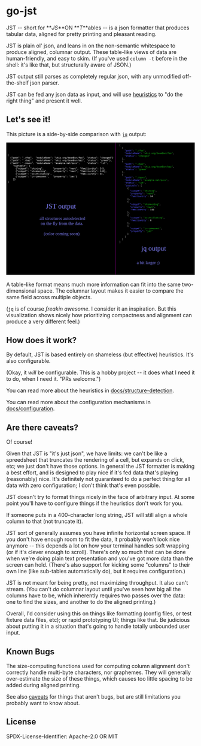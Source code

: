 go-jst
======

JST -- short for **_JS_**ON **_T_**ables -- is a json formatter that produces tabular data, aligned for pretty printing and pleasant reading.

JST is plain ol' json, and leans in on the non-semantic whitespace to produce aligned, columnar output.
These table-like views of data are human-friendly, and easy to skim.
(If you've used `column -t` before in the shell: it's like that, but structurally aware of JSON.)

JST output still parses as completely regular json, with any unmodified off-the-shelf json parser.

JST can be fed any json data as input, and will use [heuristics](docs/structure-detection.md) to "do the right thing" and present it well.


Let's see it!
-------------

This picture is a side-by-side comparison with [`jq`](https://stedolan.github.io/jq/) output:

![](docs/example.png)

A table-like format means much more information can fit into the same two-dimensional space.
The columnar layout makes it easier to compare the same field across multiple objects.

(`jq` is of course _freakin awesome_.  I consider it an inspiration.
But this visualization shows nicely how prioritizing compactness and alignment can produce a very different feel.)


How does it work?
-----------------

By default, JST is based entirely on shameless (but effective) heuristics.  It's also configurable.

(Okay, it *will* be configurable.  This is a hobby project -- it does what I need it to do, when I need it.  "PRs welcome.")

You can read more about the heuristics in [docs/structure-detection](docs/structure-detection.md).

You can read more about the configuration mechanisms in [docs/configuration](docs/configuration.md).


Are there caveats?
------------------

Of course!

Given that JST is "it's just json", we have limits: we can't be like a spreedsheet that truncates the rendering of a cell, but expands on click, etc; we just don't have those options.
In general the JST formatter is making a best effort, and is designed to play nice if it's fed data that's playing (reasonably) nice.
It's definitely not guaranteed to do a perfect thing for all data with zero configuration; I don't think that's even possible.

JST doesn't try to format things nicely in the face of arbitrary input.
At some point you'll have to configure things if the heuristics don't work for you.

If someone puts in a 400-character long string, JST will still align a whole column to that (not truncate it).

JST sort of generally assumes you have infinite horizontal screen space.
If you don't have enough room to fit the data, it probably won't look nice anymore --
this depends a lot on how your terminal handles soft wrapping (or if it's clever enough to scroll).
There's only so much that can be done when we're doing plain text presentation and you've got more data than the screen can hold.
(There's also support for kicking some "columns" to their own line (like sub-tables automatically do), but it requires configuration.)

JST is not meant for being pretty, not maximizing throughput.  It also can't stream.
(You can't *do* columnar layout until you've seen how big all the columns have to be,
which inherently requires two passes over the data: one to find the sizes, and another to do the aligned printing.)

Overall, I'd consider using this on things like formatting (config files, or test fixture data files, etc); or rapid prototyping UI; things like that.
Be judicious about putting it in a situation that's going to handle totally unbounded user input.


Known Bugs
----------

The size-computing functions used for computing column alignment don't correctly handle multi-byte characters, nor graphemes.
They will generally over-estimate the size of these things, which causes too little spacing to be added during aligned printing.

See also [caveats](#are-there-caveats) for things that aren't bugs, but are still limitations you probably want to know about.


License
-------

SPDX-License-Identifier: Apache-2.0 OR MIT
